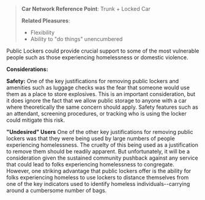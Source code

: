 > **Car Network Reference Point**: 
> Trunk + Locked Car
> 
> **Related Pleasures**: 
> * Flexibility
> * Ability to "do things" unencumbered 

Public Lockers could provide crucial support to some of the most vulnerable people such as those experiencing homelessness or domestic violence. 

**Considerations:**

**Safety:**
One of the key justifications for removing public lockers and amenities such as luggage checks was the fear that someone would use them as a place to store explosives. This is an important consideration, but it does ignore the fact that we allow public storage to anyone with a car where theoretically the same concern should apply. Safety features such as an attendant, screening procedures, or tracking who is using the locker could mitigate this risk. 

**"Undesired" Users**
One of the other key justifications for removing public lockers was that they were being used by large numbers of people experiencing homelessness. The cruelty of this being used as a justification to remove them should be readily apparent. But unfortunately, it will be a consideration given the sustained community pushback against any service that could lead to folks experiencing homelessness to congregate. However, one striking advantage that public lockers offer is the ability for folks experiencing homeless to use lockers to distance themselves from one of the key indicators used to identify homeless individuals--carrying around a cumbersome number of bags. 
